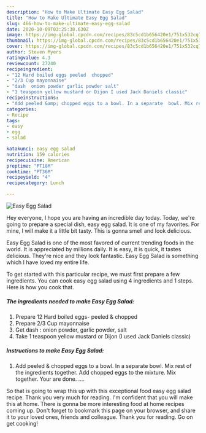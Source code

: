 ```yaml
---
description: "How to Make Ultimate Easy Egg Salad"
title: "How to Make Ultimate Easy Egg Salad"
slug: 466-how-to-make-ultimate-easy-egg-salad
date: 2020-10-09T03:25:38.630Z
image: https://img-global.cpcdn.com/recipes/83c5cd1b656420e1/751x532cq70/easy-egg-salad-recipe-main-photo.jpg
thumbnail: https://img-global.cpcdn.com/recipes/83c5cd1b656420e1/751x532cq70/easy-egg-salad-recipe-main-photo.jpg
cover: https://img-global.cpcdn.com/recipes/83c5cd1b656420e1/751x532cq70/easy-egg-salad-recipe-main-photo.jpg
author: Steven Myers
ratingvalue: 4.3
reviewcount: 27240
recipeingredient:
- "12 Hard boiled eggs peeled  chopped"
- "2/3 Cup mayonnaise"
- "dash  onion powder garlic powder salt"
- "1 teaspoon yellow mustard or Dijon I used Jack Daniels classic"
recipeinstructions:
- "Add peeled &amp; chopped eggs to a bowl. In a separate  bowl. Mix rest of the ingredients together.  Add chopped eggs to the mixture. Mix together. Your are done. ...."
categories:
- Recipe
tags:
- easy
- egg
- salad

katakunci: easy egg salad 
nutrition: 159 calories
recipecuisine: American
preptime: "PT18M"
cooktime: "PT36M"
recipeyield: "4"
recipecategory: Lunch

---
```



![Easy Egg Salad](https://img-global.cpcdn.com/recipes/83c5cd1b656420e1/751x532cq70/easy-egg-salad-recipe-main-photo.jpg)

Hey everyone, I hope you are having an incredible day today. Today, we're going to prepare a special dish, easy egg salad. It is one of my favorites. For mine, I will make it a little bit tasty. This is gonna smell and look delicious.

Easy Egg Salad is one of the most favored of current trending foods in the world. It is appreciated by millions daily. It is easy, it is quick, it tastes delicious. They're nice and they look fantastic. Easy Egg Salad is something which I have loved my entire life.




To get started with this particular recipe, we must first prepare a few ingredients. You can cook easy egg salad using 4 ingredients and 1 steps. Here is how you cook that.

<!--inarticleads1-->

##### The ingredients needed to make Easy Egg Salad:

1. Prepare 12 Hard boiled eggs- peeled &amp; chopped
1. Prepare 2/3 Cup mayonnaise
1. Get dash : onion powder, garlic powder, salt
1. Take 1 teaspoon yellow mustard or Dijon (I used Jack Daniels classic)




<!--inarticleads2-->

##### Instructions to make Easy Egg Salad:

1. Add peeled &amp; chopped eggs to a bowl. In a separate  bowl. Mix rest of the ingredients together.  Add chopped eggs to the mixture. Mix together. Your are done. ....




So that is going to wrap this up with this exceptional food easy egg salad recipe. Thank you very much for reading. I'm confident that you will make this at home. There is gonna be more interesting food at home recipes coming up. Don't forget to bookmark this page on your browser, and share it to your loved ones, friends and colleague. Thank you for reading. Go on get cooking!
